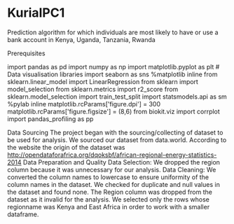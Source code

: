 # KuriaIPC1
Prediction algorithm for which individuals are most likely to have or use a bank account in Kenya, Uganda, Tanzania, Rwanda

Prerequisites

import pandas as pd
import numpy as np
import matplotlib.pyplot as plt   # Data visualisation libraries 
import seaborn as sns
%matplotlib inline
from sklearn.linear_model import LinearRegression
from sklearn import model_selection
from sklearn.metrics import r2_score
from sklearn.model_selection import train_test_split
import statsmodels.api as sm
%pylab inline
matplotlib.rcParams['figure.dpi'] = 300
matplotlib.rcParams['figure.figsize'] = (8,6)
from biokit.viz import corrplot
import pandas_profiling as pp


Data Sourcing The project began with the sourcing/collecting of dataset to be used for analysis. We sourced our dataset from data.world. According to the website the origin of the dataset was http://opendataforafrica.org/dqoksbf/african-regional-energy-statistics-2014
Data Preparation and Quality Data Selection: We dropped the region column because it was unnecessary for our analysis.
Data Cleaning: We converted the column names to lowercase to ensure uniformity of the column names in the dataset. We checked for duplicate and null values in the dataset and found none. The Region column was dropped from the dataset as it invalid for the analysis. We selected only the rows whose regionname was Kenya and East Africa in order to work with a smaller dataframe.


